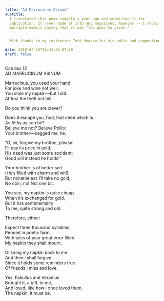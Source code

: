 ```yaml
---
title: "Ad Marrucinum Asinum"
subtitle:
  I translated this poem roughly a year ago and submitted it for
  publication. It never made it into any magazines, however -- I received
  multiple emails saying that it was "too good to print."


  With thanks to my instructor Todd Hearon for his edits and suggestions.

date: 2018-04-15T16:41:33-07:00
draft: false
---
```


Catullus 12  
AD MARRUCINUM ASINUM  

Marrucinus, you used your hand  
For joke and wine not well;  
You stole my napkin—but I did  
At first the theft not tell.  

Do you think you are clever?  

Does it escape you, fool, that deed which is  
As filthy as can be?  
Believe me not? Believe Pollio:  
Your brother—begged me, he:  

“O, sir, forgive my brother, please!  
I’ll pay its price in gold,  
His deed was just some accident:  
Good will instead he holds!”  

Your brother is of better sort  
(He’s filled with charm and wit!)  
But nonetheless I’ll take no gold,  
No coin, no! Not one bit.  

You see, my napkin is quite cheap  
When it’s exchanged for gold,  
But it has sentimentality  
To me, quite strong and old.  

Therefore, either:  

Expect three thousand syllables  
Penned in poetic form,  
With tales of your great error filled  
My napkin they shall mourn.  

Or bring my napkin back to me  
And then I shall forgive.  
Since it holds some reminders true  
Of friends I miss and love.  

Yes, Fabullus and Veranius  
Brought it, a gift, to me,  
And loved, like how I once loved them,  
The napkin, it must be.  



